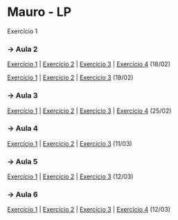 # Mauro - LP

Exercício 1

### -> Aula 2 
[Exercício 1](https://github.com/bear-with-code/mauro-LP/blob/main/18-02/ex1.c) | [Exercício 2](https://github.com/bear-with-code/mauro-LP/blob/main/18-02/ex2.c) | [Exercício 3](https://github.com/bear-with-code/mauro-LP/blob/main/18-02/ex3.c) | [Exercício 4](https://github.com/bear-with-code/mauro-LP/blob/main/18-02/ex4.c) (18/02)

[Exercício 1](https://github.com/bear-with-code/mauro-LP/blob/main/19-02/ex1.c) | [Exercício 2](https://github.com/bear-with-code/mauro-LP/blob/main/19-02/ex2.c) | [Exercício 3](https://github.com/bear-with-code/mauro-LP/blob/main/19-02/ex3.c) (19/02)

### -> Aula 3
[Exercício 1](https://github.com/bear-with-code/mauro-LP/blob/main/25-02/ex1.c) | [Exercício 2](https://github.com/bear-with-code/mauro-LP/blob/main/25-02/ex2.c) | [Exercício 3](https://github.com/bear-with-code/mauro-LP/blob/main/25-02/ex3.c) | [Exercício 4](https://github.com/bear-with-code/mauro-LP/blob/main/25-02/ex4.c) (25/02)

### -> Aula 4
[Exercício 1](https://github.com/bear-with-code/mauro-LP/blob/main/11-03/ex1.c) | [Exercício 2](https://github.com/bear-with-code/mauro-LP/blob/main/11-03/ex2.c) | [Exercício 3](https://github.com/bear-with-code/mauro-LP/blob/main/11-03/ex3.c) (11/03)

### -> Aula 5
[Exercício 1](https://github.com/bear-with-code/mauro-LP/blob/main/12-03/ex1.c) | [Exercício 2](https://github.com/bear-with-code/mauro-LP/blob/main/12-03/ex2.c) | [Exercício 3](https://github.com/bear-with-code/mauro-LP/blob/main/12-03/ex3.c) (12/03)

### -> Aula 6
[Exercício 1](https://github.com/bear-with-code/mauro-LP/blob/main/18-03/ex1.c) | [Exercício 2](https://github.com/bear-with-code/mauro-LP/blob/main/18-03/ex2.c) | [Exercício 3](https://github.com/bear-with-code/mauro-LP/blob/main/18-03/ex3.c) | [Exercício 4](https://github.com/bear-with-code/mauro-LP/blob/main/18-03/ex4.c) (12/03)
